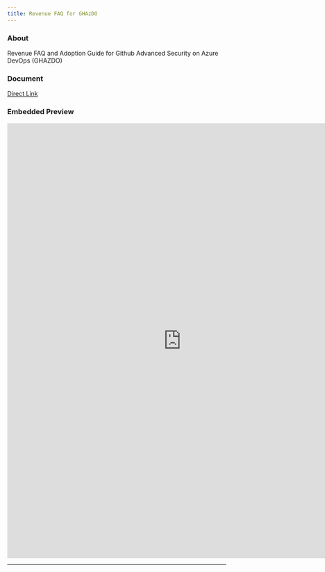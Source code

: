 ```yaml
---
title: Revenue FAQ for GHAzDO
---
```


### About

Revenue FAQ and Adoption Guide for Github Advanced Security on Azure DevOps (GHAZDO)

### Document

[Direct Link](https://docs.google.com/document/d/1j8tvS7pzO3dq2uiU1Gm7adppX-6aVL3pDBW5myAa_Qc)

### Embedded Preview

<iframe src="https://docs.google.com/document/d/e/2PACX-1vTUQO5ch7Tw5P5R_TwPtESNAHlZ1YtYGWRDr0WWnxCtaLNrd1Vt2OUIZDtg7NXAX2QcVR2nOrSb_gBQ/pub?embedded=true" frameborder="0" width="800" height="1000" allowfullscreen="true" mozallowfullscreen="true" webkitallowfullscreen="true"></iframe>

---
